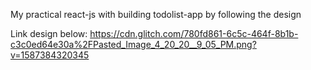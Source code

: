 My practical react-js with building todolist-app by following the design

Link design below:
https://cdn.glitch.com/780fd861-6c5c-464f-8b1b-c3c0ed64e30a%2FPasted_Image_4_20_20__9_05_PM.png?v=1587384320345
